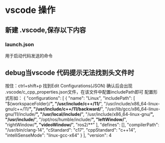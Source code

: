 # vscode 操作
## 新建 .vscode,保存以下内容
### launch.json
用于启动代码发送的命令
## debug当vscode 代码提示无法找到头文件时
按住：ctrl+shift+p 找到Edit Configurations(JSON)
确认后会出现 .vscode/c_cpp_properties.json文件，在该文件中配置includePath即可
配置形式形如：
{
    "configurations": [
        {
            "name": "Linux",
            "includePath": [
                "${workspaceFolder}/**",
                "/usr/include/c++/11/**",
                "/usr/include/x86_64-linux-gnu/c++/11/**",
                "/usr/include/c++/11/backward/**",
                "/usr/lib/gcc/x86_64-linux-gnu/11/include/**",
                "/usr/local/include/**",
                "/usr/include/x86_64-linux-gnu/**",
                "/usr/include/**",
                "/opt/ros/humble/include/**",
                "leftWindow/**",
                "rightWindow/**",
                "videoWindow/**",
                "ros2/**"
            ],
            "defines": [],
            "compilerPath": "/usr/bin/clang-14",
            "cStandard": "c17",
            "cppStandard": "c++14",
            "intelliSenseMode": "linux-gcc-x64"
        }
    ],
    "version": 4
